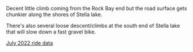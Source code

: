 Decent little climb coming from the Rock Bay end but the road surface gets chunkier along the shores of Stella lake. 

There's also several loose descent/climbs at the south end of Stella lake that will slow down a fast gravel bike.

[July 2022 ride data](https://connect.garmin.com/modern/activity/9130504976)